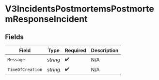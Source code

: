 # V3IncidentsPostmortemsPostmortemResponseIncident


## Fields

| Field              | Type               | Required           | Description        |
| ------------------ | ------------------ | ------------------ | ------------------ |
| `Message`          | *string*           | :heavy_check_mark: | N/A                |
| `TimeOfCreation`   | *string*           | :heavy_check_mark: | N/A                |